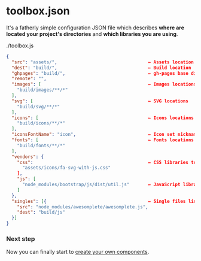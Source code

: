# toolbox.json

It's a fatherly simple configuration JSON file which describes **where are located your project's directories** and **which libraries you are using**.

./toolbox.js
```json
{
  "src": "assets/",                                  ← Assets location
  "dest": "build/",                                  ← Build location
  "ghpages": "build/",                               ← gh-pages base directory
  "remote": "",
  "images": [                                        ← Images locations
    "build/images/**/*"
  ],
  "svg": [                                           ← SVG locations
    "build/svg/**/*"
  ],
  "icons": [                                         ← Icons locations
    "build/icons/**/*"
  ],
  "iconsFontName": "icon",                           ← Icon set nickname
  "fonts": [                                         ← Fonts locations
    "build/fonts/**/*"
  ],
  "vendors": {
    "css":                                           ← CSS libraries to bundle
      "assets/icons/fa-svg-with-js.css"
    ],
    "js": [
      "node_modules/bootstrap/js/dist/util.js"       ← JavaScript libraries to bundle
    ]
  },
  "singles": [{                                      ← Single files list to move
    "src": "node_modules/awesomplete/awesomplete.js",
    "dest": "build/js"
  }]
}
```

### Next step

Now you can finally start to [create your own components](../new-component.html).

